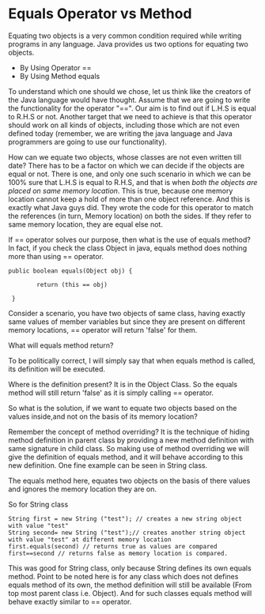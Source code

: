 Equals Operator vs Method
=========================
Equating two objects is a very common condition required while writing programs in any language.
Java provides us two options for equating two objects.

* By Using Operator ==
* By Using Method equals

To understand which one should we chose, let us think like the creators of the Java language would have thought. Assume that we are going to write the functionality for the operator "==". Our aim is to find out if L.H.S is equal to R.H.S or not. Another target that we need to achieve is that this operator should work on all kinds of objects, including those which are not even defined today (remember, we are writing the java language and Java programmers are going to use our functionality).

How can we equate two objects, whose classes are not even written till date? There has to be a factor on which we can decide if the objects are equal or not. There is one, and only one such scenario in which we can be 100% sure that L.H.S is equal to R.H.S, and that is when *both the objects are placed on same memory location*. This is true, because one memory location cannot keep a hold of more than one object reference. And this is exactly what Java guys did. They wrote the code for this operator to match the references (in turn, Memory location) on both the sides. If they refer to same memory location, they are equal else not.

If == operator solves our purpose, then what is the use of equals method? In fact, if you check the class Object in java, equals method does nothing more than using == operator.

<pre class="prettyprint">
<code>public boolean equals(Object obj) {   

        return (this == obj)

 }</code>
</pre>


Consider a scenario, you have two objects of same class, having exactly same values of member variables but since they are present on different memory locations, == operator will return 'false' for them.

What will equals method return? 

To be politically correct, I will simply say that when equals method is called, its definition will be executed.

Where is the definition present? It is in the Object Class. So the equals method will still return 'false' as it is simply calling == operator.

So what is the solution, if we want to equate two objects based on the values inside,and not on the basis of its memory location?

Remember the concept of method overriding? It is the technique of hiding method definition in parent class by providing a new method definition with same signature in child class. So making use of method overriding we will give the definition of equals method, and it will behave according to this new definition. One fine example can be seen in String class. 

The equals method here, equates two objects on the basis of there values and ignores the memory location they are on.

So for String class
<pre class="prettyprint">
<code>String first = new String ("test"); // creates a new string object with value "test"
String second= new String ("test");// creates another string object with value "test" at different memory location
first.equals(second) // returns true as values are compared
first==second // returns false as memory location is compared.</code>
</pre>

This was good for String class, only because  String defines its own equals method.  Point to be noted here is for any class which does not defines equals method of its own, the method definition will still be available (From top most parent class i.e. Object). And for such classes equals method will behave exactly similar to == operator.
